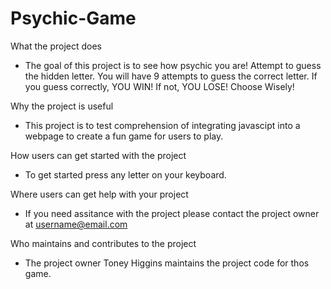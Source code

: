 # Psychic-Game

What the project does

* The goal of this project is to see how psychic you are! Attempt to guess the hidden letter. You will have 9 attempts to guess the correct letter. If you guess correctly, YOU WIN! If not, YOU LOSE! Choose Wisely!

Why the project is useful

* This project is to test comprehension of integrating javascipt into a webpage to create a fun game for users to play.

How users can get started with the project

* To get started press any letter on your keyboard.

Where users can get help with your project

* If you need assitance with the project please contact the project owner at username@email.com

Who maintains and contributes to the project

* The project owner Toney Higgins maintains the project code for thos game.
